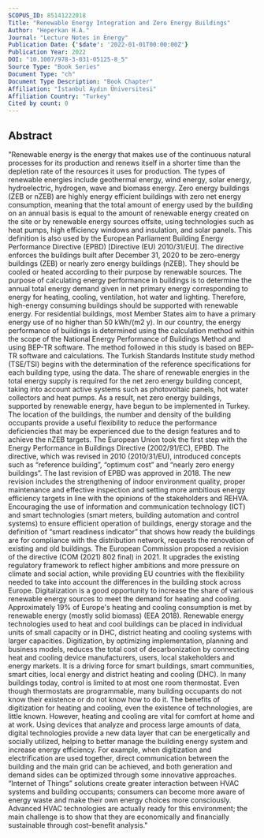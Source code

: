 ```yaml
---
SCOPUS_ID: 85141222018
Title: "Renewable Energy Integration and Zero Energy Buildings"
Author: "Heperkan H.A."
Journal: "Lecture Notes in Energy"
Publication Date: {'$date': '2022-01-01T00:00:00Z'}
Publication Year: 2022
DOI: "10.1007/978-3-031-05125-8_5"
Source Type: "Book Series"
Document Type: "ch"
Document Type Description: "Book Chapter"
Affiliation: "İstanbul Aydın Üniversitesi"
Affiliation Country: "Turkey"
Cited by count: 0
---
```


## Abstract
"Renewable energy is the energy that makes use of the continuous natural processes for its production and renews itself in a shorter time than the depletion rate of the resources it uses for production. The types of renewable energies include geothermal energy, wind energy, solar energy, hydroelectric, hydrogen, wave and biomass energy. Zero energy buildings (ZEB or nZEB) are highly energy efficient buildings with zero net energy consumption, meaning that the total amount of energy used by the building on an annual basis is equal to the amount of renewable energy created on the site or by renewable energy sources offsite, using technologies such as heat pumps, high efficiency windows and insulation, and solar panels. This definition is also used by the European Parliament Building Energy Performance Directive (EPBD) [Directive (EU) 2010/31/EU]. The directive enforces the buildings built after December 31, 2020 to be zero-energy buildings (ZEB) or nearly zero energy buildings (nZEB). They should be cooled or heated according to their purpose by renewable sources. The purpose of calculating energy performance in buildings is to determine the annual total energy demand given in net primary energy corresponding to energy for heating, cooling, ventilation, hot water and lighting. Therefore, high-energy consuming buildings should be supported with renewable energy. For residential buildings, most Member States aim to have a primary energy use of no higher than 50 kWh/(m2 y). In our country, the energy performance of buildings is determined using the calculation method within the scope of the National Energy Performance of Buildings Method and using BEP-TR software. The method followed in this study is based on BEP-TR software and calculations. The Turkish Standards Institute study method (TSE/TSI) begins with the determination of the reference specifications for each building type, using the data. The share of renewable energies in the total energy supply is required for the net zero energy building concept, taking into account active systems such as photovoltaic panels, hot water collectors and heat pumps. As a result, net zero energy buildings, supported by renewable energy, have begun to be implemented in Turkey. The location of the buildings, the number and density of the building occupants provide a useful flexibility to reduce the performance deficiencies that may be experienced due to the design features and to achieve the nZEB targets. The European Union took the first step with the Energy Performance in Buildings Directive (2002/91/EC), EPBD. The directive, which was revised in 2010 (2010/31/EU), introduced concepts such as “reference building”, “optimum cost” and “nearly zero energy buildings”. The last revision of EPBD was approved in 2018. The new revision includes the strengthening of indoor environment quality, proper maintenance and effective inspection and setting more ambitious energy efficiency targets in line with the opinions of the stakeholders and REHVA. Encouraging the use of information and communication technology (ICT) and smart technologies (smart meters, building automation and control systems) to ensure efficient operation of buildings, energy storage and the definition of “smart readiness indicator” that shows how ready the buildings are for compliance with the distribution network, requests the renovation of existing and old buildings. The European Commission proposed a revision of the directive (COM (2021) 802 final) in 2021. It upgrades the existing regulatory framework to reflect higher ambitions and more pressure on climate and social action, while providing EU countries with the flexibility needed to take into account the differences in the building stock across Europe. Digitalization is a good opportunity to increase the share of various renewable energy sources to meet the demand for heating and cooling. Approximately 19% of Europe's heating and cooling consumption is met by renewable energy (mostly solid biomass) (EEA 2018). Renewable energy technologies used to heat and cool buildings can be placed in individual units of small capacity or in DHC, district heating and cooling systems with larger capacities. Digitization, by optimizing implementation, planning and business models, reduces the total cost of decarbonization by connecting heat and cooling device manufacturers, users, local stakeholders and energy markets. It is a driving force for smart buildings, smart communities, smart cities, local energy and district heating and cooling (DHC). In many buildings today, control is limited to at most one room thermostat. Even though thermostats are programmable, many building occupants do not know their existence or do not know how to do it. The benefits of digitization for heating and cooling, even the existence of technologies, are little known. However, heating and cooling are vital for comfort at home and at work. Using devices that analyze and process large amounts of data, digital technologies provide a new data layer that can be energetically and socially utilized, helping to better manage the building energy system and increase energy efficiency. For example, when digitization and electrification are used together, direct communication between the building and the main grid can be achieved, and both generation and demand sides can be optimized through some innovative approaches. “Internet of Things” solutions create greater interaction between HVAC systems and building occupants; consumers can become more aware of energy waste and make their own energy choices more consciously. Advanced HVAC technologies are actually ready for this environment; the main challenge is to show that they are economically and financially sustainable through cost–benefit analysis."
